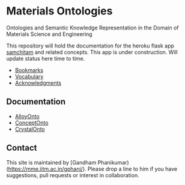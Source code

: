 # Materials Ontologies
Ontologies and Semantic Knowledge Representation in the Domain of Materials Science and Engineering

This repository will hold the documentation for the heroku flask app [samchitam](http://samchitam.herokuapp.com/) and related concepts. This app is under construction. Will update status here time to time.

 * [Bookmarks](bookmarks.md)
 * [Vocabulary](vocab.md)
 * [Acknowledgments](credits.md)

## Documentation
 * [AlloyOnto](doc/AlloyOnto.md)
 * [ConceptOnto](doc/ConceptOnto.md)
 * [CrystalOnto](doc/CrystalOnto.md)

## Contact

This site is maintained by [Gandham Phanikumar)(https://mme.iitm.ac.in/gphani/). Please drop a line to him if you have suggestions, pull requests or interest in collaboration.
